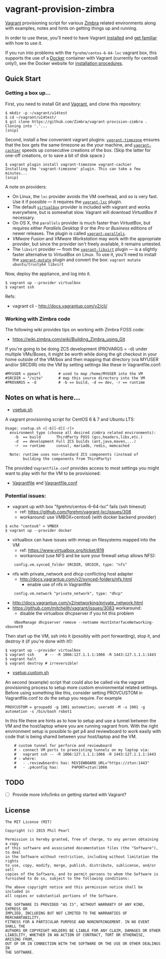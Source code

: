 # vagrant-provision-zimbra
[Vagrant](https://www.vagrantup.com/) provisioning script for various [Zimbra](https://www.zimbra.com/) related environments along with examples, notes and hints on getting things up and running.

In order to use these, you'll need to have Vagrant [installed](https://www.vagrantup.com/downloads.html) and [get familiar](https://docs.vagrantup.com/v2/) with how to use it.

If you run into problems with the `fgrehm/centos-6-64-lxc` vagrant box, this supports the use of a [Docker](https://www.docker.com/) container with Vagrant (currently for centos6 only!), see the Docker website for [installation procedures](https://docs.docker.com/installation/).

## Quick Start

### Getting a box up...

First, you need to install Git and [Vagrant](https://www.vagrantup.com/), and clone this repository:

```
$ mkdir -p ~/vagrant/u14test
$ cd ~/vagrant/u14test/
$ git clone https://github.com/Zimbra/vagrant-provision-zimbra .
Cloning into '.'...
[snip]
```

Second, install a few convenient vagrant plugins: [`vagrant-timezone`](https://github.com/tmatilai/vagrant-timezone) ensures that the box gets the same timezone as the your machine, and [`vagrant-cachier`](https://github.com/fgrehm/vagrant-cachier) speeds up consecutive creations of the box. (Skip the latter for one-off creations, or to save a bit of disk space.)

```
$ vagrant plugin install vagrant-timezone vagrant-cachier
Installing the 'vagrant-timezone' plugin. This can take a few minutes...
[snip]
```

A note on providers:

* On Linux, the `lxc` provider avoids the VM overhead, and so is very fast. Use it if possible — it requires the [`vagrant-lxc`](https://github.com/fgrehm/vagrant-lxc) plugin.
* The default [`virtualbox`](https://www.virtualbox.org/) provider is included with vagrant and works everywhere, but is somewhat slow. Vagrant will download *VirtualBox* if necessary.
* On OS X, the `parallels` provider is much faster than *VirtualBox*, but requires either *Parallels Desktop 9* or the *Pro* or *Business* editions of newer releases. The plugin is called [`vagrant-parallels`](https://github.com/Parallels/vagrant-parallels).
* *VMware Fusion* and *VMware Workstation* may work with the appropriate provider, but since the provider isn't freely available, it remains untested.
* The ``libvirt`` provider — from the [``vagrant-libvirt``](https://github.com/pradels/vagrant-libvirt) plugin — is a slightly faster alternative to *VirtualBox* on Linux. To use it, you'll need to install the [``vagrant-mutate``](https://github.com/sciurus/vagrant-mutate) plugin and convert the box: ``vagrant mutate ubuntu/trusty64 libvirt``

Now, deploy the appliance, and log into it.

```
$ vagrant up --provider virtualbox
$ vagrant ssh
```

Refs:
* vagrant cli - http://docs.vagrantup.com/v2/cli/

### Working with Zimbra code

The following wiki provides tips on working with Zimbra FOSS code:
* https://wiki.zimbra.com/wiki/Building_Zimbra_using_Git

If you're going to be doing ZCS development (PROVARGS = -d) under multiple VMs/Boxes, it might be worth while doing the git checkout in your home outside of the VM/box and then mapping that directory (via MYUSER and/or SRCDIR) into the VM by setting settings like these in Vagrantfile.conf:

```
#MYUSER = ppearl        # used to map /home/MYUSER into the VM
#SRCDIR = "/site"       # map this source directory into the VM
#PROVARGS = -d          # -b == build, -d == dev, -r == runtime
```

## Notes on what is here...

* [vsetup.sh](vsetup.sh)

A vagrant provisioning script for CentOS 6 & 7 and Ubuntu LTS:

```
Usage: vsetup.sh <[-b][-d][-r]>
  environment type (choose all desired zimbra related environments):
    -b  == build       ThirdParty FOSS (gcc,headers,libs,etc.)
    -d  == development Full ZCS builds (ant,java,maven,...)
    -r  == runtime     consul, mariadb, redis, memcached

  Note: runtime uses non-standard ZCS components (instead of
        building the components from ThirdParty)
```

The provided ``Vagrantfile.conf`` provides access to most settings you might want to play with for the VM to be provisioned:

* [Vagrantfile](Vagrantfile) and [Vagrantfile.conf](Vagrantfile.conf)

### Potential issues:

* vagrant up with box "fgrehm/centos-6-64-lxc" fails (ssh timeout)
  - ref: https://github.com/fgrehm/vagrant-lxc/issues/308
  - workaround: use VMBOX=centos6 (with docker backend provider)
```
$ echo "centos6" > VMBOX
$ vagrant up --provider docker
```

* virtualbox can have issues with mmap on filesystems mapped into the VM
  - ref: https://www.virtualbox.org/ticket/819
  - workaround (use NFS and be sure your firewall setup allows NFS):
```
    config.vm.synced_folder SRCDIR, SRCDIR, type: "nfs"
```

* nfs with private_network and dhcp conflicting host adapter
  - http://docs.vagrantup.com/v2/synced-folders/nfs.html
    - enable use of nfs in Vagrantfile
```
    config.vm.network "private_network", type: "dhcp"
```
  - http://docs.vagrantup.com/v2/networking/private_network.html
  - https://github.com/mitchellh/vagrant/issues/3083 workaround:
    - disable the virtualbox dhcpserver if you hit this problem
```
    VBoxManage dhcpserver remove --netname HostInterfaceNetworking-vboxnet0
```

Then start up the VM, ssh into it (possibly with port forwarding), stop it, and destroy it (if you're done with it!):

```console
$ vagrant up --provider virtualbox
$ vagrant ssh     # -- -R 1066:127.1.1.1:1066 -R 1443:127.1.1.1:1443
$ vagrant halt
$ vagrant destroy # irreversible!
```

* [vsetup.custom.sh](vsetup.custom.sh)

An second (example) script that could also be called via the vagrant provisioning process to setup more custom environmental related settings.  Before using something like this, consider setting PROVCUSTOM in Vagrantfile.conf to do the setup you require.  For example

```
PROVCUSTOM = groupadd -g 1001 automation; useradd -M -u 1001 -g automation -s /bin/bash robot1
```

In this file there are hints as to how to setup and use a tunnel between the VM and the host/laptop where you are running vagrant from.  With the right environment setup is possible to get p4 and reviewboard to work easily with code that is being shared between your host/laptop and the VM.

```
    # custom tunnel for perforce and reviewboard
    # - connect VM ports to preexisting tunnels on my laptop via:
    #   vagrant ssh -- -R 1066:127.1.1.1:1066 -R 1443:127.1.1.1:1443
    # - where:
    #   - .reviewboardrc has: REVIEWBOARD_URL="https://ztun:1443"
    #   - .p4config has:      P4PORT=ztun:1066
```

## TODO

- [ ] Provide more info/links on getting started with Vagrant?

## License

```
The MIT License (MIT)

Copyright (c) 2015 Phil Pearl

Permission is hereby granted, free of charge, to any person obtaining a copy
of this software and associated documentation files (the "Software"), to deal
in the Software without restriction, including without limitation the rights
to use, copy, modify, merge, publish, distribute, sublicense, and/or sell
copies of the Software, and to permit persons to whom the Software is
furnished to do so, subject to the following conditions:

The above copyright notice and this permission notice shall be included in
all copies or substantial portions of the Software.

THE SOFTWARE IS PROVIDED "AS IS", WITHOUT WARRANTY OF ANY KIND, EXPRESS OR
IMPLIED, INCLUDING BUT NOT LIMITED TO THE WARRANTIES OF MERCHANTABILITY,
FITNESS FOR A PARTICULAR PURPOSE AND NONINFRINGEMENT. IN NO EVENT SHALL THE
AUTHORS OR COPYRIGHT HOLDERS BE LIABLE FOR ANY CLAIM, DAMAGES OR OTHER
LIABILITY, WHETHER IN AN ACTION OF CONTRACT, TORT OR OTHERWISE, ARISING FROM,
OUT OF OR IN CONNECTION WITH THE SOFTWARE OR THE USE OR OTHER DEALINGS IN
THE SOFTWARE.
```
